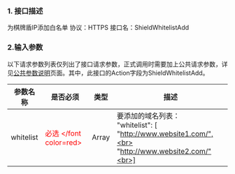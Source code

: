 ### 1. 接口描述
为棋牌盾IP添加白名单
协议：HTTPS 
接口名：ShieldWhitelistAdd

### 2.输入参数
以下请求参数列表仅列出了接口请求参数，正式调用时需要加上公共请求参数，详见[公共参数说明](http://tcecqpoc.fsphere.cn/document/product/295/7279)页面。其中，此接口的Action字段为ShieldWhitelistAdd。

| 参数名称 | 是否必须 | 类型 | 描述 |
|---------|---------|---------|---------|
| whitelist | <font color=red> 必选 </font color=red> | Array |要添加的域名列表：<br>"whitelist": [<br>"http://www.website1.com/",<br> "http://www.website2.com/"<br>] |
